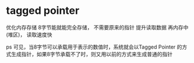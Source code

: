 
# tagged pointer 
优化内存存储 8字节能就能完全存储， 不需要原来的指针
提升读取数据 再内存中(堆区)， 读取速度快

ps
可见，当8字节可以承载用于表示的数值时，系统就会以Tagged Pointer
的方式生成指针，如果8字节承载不了时，则又用以前的方式来生成普通的指针
